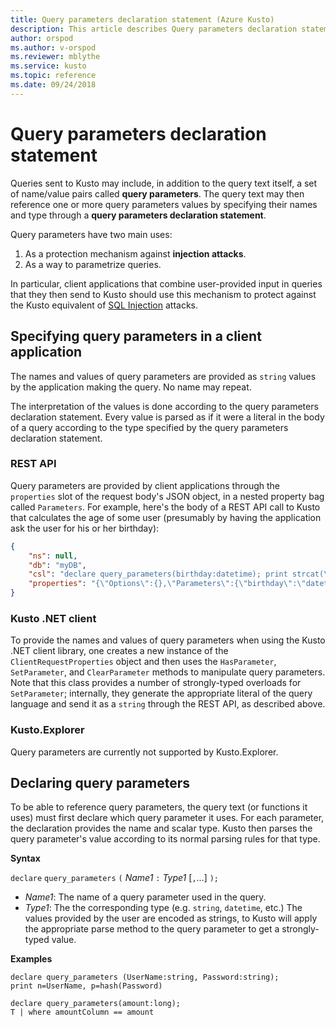 ```yaml
---
title: Query parameters declaration statement (Azure Kusto)
description: This article describes Query parameters declaration statement in Azure Kusto.
author: orspod
ms.author: v-orspod
ms.reviewer: mblythe
ms.service: kusto
ms.topic: reference
ms.date: 09/24/2018
---
```

# Query parameters declaration statement

Queries sent to Kusto may include, in addition to the query text itself,
a set of name/value pairs called **query parameters**. The query text may then
reference one or more query parameters values by specifying their names and
type through a **query parameters declaration statement**.

Query parameters have two main uses:

1. As a protection mechanism against **injection attacks**.
2. As a way to parametrize queries.

In particular, client applications that combine user-provided input in queries
that they then send to Kusto should use this mechanism to protect against the
Kusto equivalent of [SQL Injection](https://en.wikipedia.org/wiki/SQL_injection)
attacks.

## Specifying query parameters in a client application

The names and values of query parameters are provided as `string` values
by the application making the query. No name may repeat.

The interpretation of the values is done according to the query parameters
declaration statement. Every value is parsed as if it were a literal in the
body of a query according to the type specified by the query parameters
declaration statement.

### REST API

Query parameters are provided by client applications through the `properties`
slot of the request body's JSON object, in a nested property bag called
`Parameters`. For example, here's the body of a REST API call to Kusto
that calculates the age of some user (presumably by having the application
ask the user for his or her birthday):

``` json
{
    "ns": null,
    "db": "myDB",
    "csl": "declare query_parameters(birthday:datetime); print strcat(\"Your age is: \", tostring(now() - birthday))",
    "properties": "{\"Options\":{},\"Parameters\":{\"birthday\":\"datetime(1970-05-11)\"}}"
}
``` 

### Kusto .NET client

To provide the names and values of query parameters when using the Kusto .NET
client library, one creates a new instance of the `ClientRequestProperties`
object and then uses the `HasParameter`, `SetParameter`, and `ClearParameter`
methods to manipulate query parameters. Note that this class provides a number
of strongly-typed overloads for `SetParameter`; internally, they generate the
appropriate literal of the query language and send it as a `string` through
the REST API, as described above.

### Kusto.Explorer

Query parameters are currently not supported by Kusto.Explorer.

## Declaring query parameters

To be able to reference query parameters, the query text (or functions it uses)
must first declare which query parameter it uses. For each parameter, the
declaration provides the name and scalar type. Kusto then parses the query parameter's
value according to its normal parsing rules for that type.

**Syntax**

`declare` `query_parameters` `(` *Name1* `:` *Type1* [`,`...] `);`

* *Name1*: The name of a query parameter used in the query.
* *Type1*: The the corresponding type (e.g. `string`, `datetime`, etc.)
  The values provided by the user are encoded as strings, to Kusto will
  apply the appropriate parse method to the query parameter to get
  a strongly-typed value.

**Examples**

```kusto
declare query_parameters (UserName:string, Password:string);
print n=UserName, p=hash(Password)
```

```kusto
declare query_parameters(amount:long);
T | where amountColumn == amount
```